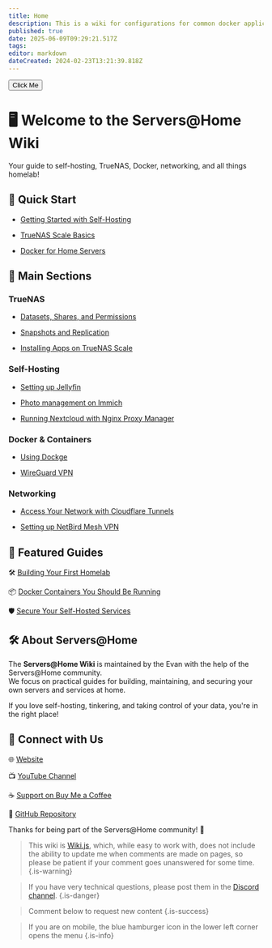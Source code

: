 ```yaml
---
title: Home
description: This is a wiki for configurations for common docker applications as well as setting up apps on TrueNAS Scale
published: true
date: 2025-06-09T09:29:21.517Z
tags: 
editor: markdown
dateCreated: 2024-02-23T13:21:39.818Z
---
```


<button onclick="alert('Clicked!')">Click Me</button>

# 🖥️ Welcome to the Servers@Home Wiki

Your guide to self-hosting, TrueNAS, Docker, networking, and all things homelab!



## 🚀 Quick Start

- [Getting Started with Self-Hosting](https://blog.serversatho.me/breaking-the-rules/)

- [TrueNAS Scale Basics](/TrueNAS)

- [Docker for Home Servers](/Docker)



## 📂 Main Sections

### TrueNAS
- [Datasets, Shares, and Permissions](https://wiki.serversatho.me/en/TrueNAS#datsets)

- [Snapshots and Replication](https://wiki.serversatho.me/en/TrueNAS#data-protection)

- [Installing Apps on TrueNAS Scale](https://wiki.serversatho.me/en/TrueNAS#apps)

### Self-Hosting
- [Setting up Jellyfin](/jellyfin)

- [Photo management on Immich](/immich)

- [Running Nextcloud with Nginx Proxy Manager](/nextcloud)

### Docker & Containers
- [Using Dockge](/Dockge)

- [WireGuard VPN](/wg-easy)

### Networking
- [Access Your Network with Cloudflare Tunnels](/CloudflareTunnels)

- [Setting up NetBird Mesh VPN](/netbird)


## 🌟 Featured Guides

🛠️ [Building Your First Homelab](https://blog.serversatho.me/sourcing-used-parts/)

📦 [Docker Containers You Should Be Running](/ravencentric)

🛡️ [Secure Your Self-Hosted Services](https://blog.serversatho.me/best-vpn-ever/)


## 🛠️ About Servers@Home

The **Servers@Home Wiki** is maintained by the Evan with the help of the Servers@Home community.  
We focus on practical guides for building, maintaining, and securing your own servers and services at home.

If you love self-hosting, tinkering, and taking control of your data, you're in the right place!


## 📢 Connect with Us

🌐 [Website](https://serversatho.me)

📺 [YouTube Channel](https://www.youtube.com/@ServersatHome)

☕ [Support on Buy Me a Coffee](https://www.buymeacoffee.com/serversathome)

🐙 [GitHub Repository](https://github.com/serversathome/ServersatHome)


Thanks for being part of the Servers@Home community! 🚀


> This wiki is [Wiki.js](https://js.wiki/), which, while easy to work with, does not include the ability to update me when comments are made on pages, so please be patient if your comment goes unanswered for some time.
{.is-warning}


> If you have very technical questions, please post them in the [Discord channel](/discord).
{.is-danger}


> Comment below to request new content
{.is-success}


> If you are on mobile, the blue hamburger icon in the lower left corner opens the menu
{.is-info}

